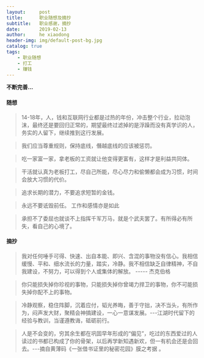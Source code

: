 ```yaml
---
layout:     post
title:      职业随想及摘抄
subtitle:   职业感谢，摘抄
date:       2019-02-13
author:     he xiaodong
header-img: img/default-post-bg.jpg
catalog: true
tags:
    - 职业随想
    - 打工
    - 赚钱
---
```


<i class='icon-heart-empty'></i> **不断完善...** <i class="icon-adjust"></i>

#### 随想                                                          
> 14-18年，人，钱和互联网行业都是过热的年份，冲击整个行业，拉动泡沫，最终还是要回归正常的，期望最终过滤掉的是浮躁而没有真学识的人，务实的人留下，继续推到这行发展。

> 我们应当尊重规则，保持底线，僭越底线的应该被惩罚。

> 吃一家富一家，拿老板的工资就让他变得更富有，这样才是利益共同体。

> 干活就认真为老板打工，尽自己所能，尽心尽力和偷懒都会成为习惯，时间会放大习惯的代价。

> 追求长期的潜力，不要追求短暂的金钱。

> 永远不要诋毁前任。 工作和感情亦是如此

> 承担不了委屈也就谈不上指挥千军万马，就是个武夫罢了。有所得必有所失，看自己的心境了。

#### 摘抄
> 我对任何唾手可得、快速、出自本能、即兴、含混的事物没有信心。我相信缓慢、平和、细水流长的力量，踏实，冷静。我不相信缺乏自律精神，不自我建设，不努力，可以得到个人或集体的解放。
                                                            ----- 杰克伯格
                                                            
> 你只能损失掉你珍视的事物，只能损失掉你曾竭力捍卫的事物，你不可能损失掉你配不上的事物。

> 冷静观察，稳住阵脚，沉着应付，韬光养晦，善于守拙，决不当头，有所作为，闷声发大财，聚精会神搞建设，一心一意谋发展。---江湖时代留下的经验与教训，当谨遵教诲，砥砺前行。

> 人是不会变的，穷其余生都在巩固早年形成的“偏见”，吃过的东西爱过的人读过的书都已构成了你的骨架，以后再学新知遇新欢，但一有机会还是会回去。---摘自黄薄码《一张借书证里的秘密花园》膜之考据 。
